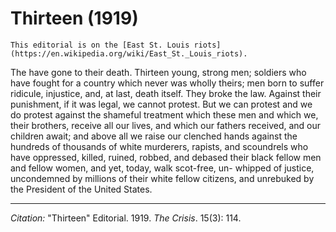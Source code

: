 # Thirteen (1919)


```{margin}
This editorial is on the [East St. Louis riots](https://en.wikipedia.org/wiki/East_St._Louis_riots).
```

The have gone to their death. Thirteen young, strong men; soldiers who have fought for a country which never was wholly theirs; men born to suffer ridicule, injustice, and, at last, death itself. They broke the law. Against their punishment, if it was legal, we cannot protest. But we can protest and we do protest against the shame­ful treatment which these men and which we, their brothers, receive all our lives, and which our fathers received, and our children await; and above all we raise our clenched hands against the hundreds of thousands of white murderers, rapists, and scoundrels who have oppressed, killed, ruined, robbed, and debased their black fellow men and fellow women, and yet, today, walk scot-free, un- whipped of justice, uncondemned by millions of their white fellow citizens, and unrebuked by the President of the United States.

______________
*Citation:* "Thirteen" Editorial. 1919. *The Crisis*. 15(3): 114.
